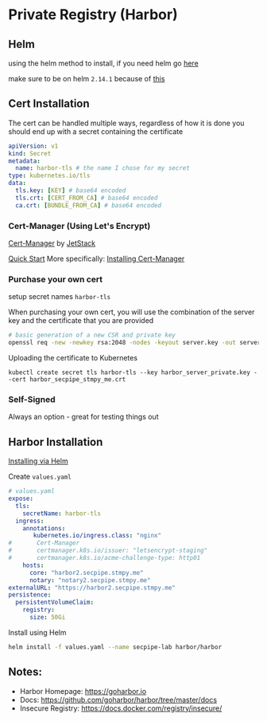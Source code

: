 # Private Registry (Harbor)

## Helm

using the helm method to install, if you need helm go [here](https://helm.sh/docs/)

make sure to be on helm `2.14.1` because of [this](https://github.com/helm/helm/issues/5750)

## Cert Installation

The cert can be handled multiple ways, regardless of how it is done you should end up with a secret containing the certificate

```yaml
apiVersion: v1
kind: Secret
metadata:
  name: harbor-tls # the name I chose for my secret
type: kubernetes.io/tls
data:
  tls.key: [KEY] # base64 encoded
  tls.crt: [CERT_FROM_CA] # base64 encoded
  ca.crt: [BUNDLE_FROM_CA] # base64 encoded
```

### Cert-Manager (Using Let's Encrypt)

[Cert-Manager](https://github.com/jetstack/cert-manager) by [JetStack](https://www.jetstack.io)

[Quick Start](https://github.com/jetstack/cert-manager/blob/master/docs/tutorials/acme/quick-start/index.rst)
More specifically: [Installing Cert-Manager](https://github.com/jetstack/cert-manager/blob/master/docs/tutorials/acme/quick-start/index.rst#step-5---deploy-cert-manager)

### Purchase your own cert

setup secret names `harbor-tls`

When purchasing your own cert, you will use the combination of the server key and the certificate that you are provided

```sh
# basic generation of a new CSR and private key
openssl req -new -newkey rsa:2048 -nodes -keyout server.key -out server.csr
```

Uploading the certificate to Kubernetes
```
kubectl create secret tls harbor-tls --key harbor_server_private.key --cert harbor_secpipe_stmpy_me.crt
```

### Self-Signed

Always an option - great for testing things out

## Harbor Installation

[Installing via Helm](https://github.com/goharbor/harbor-helm)

Create `values.yaml`

```yaml
# values.yaml
expose:
  tls:
    secretName: harbor-tls
  ingress:
    annotations:
       kubernetes.io/ingress.class: "nginx"
#       Cert-Manager
#       certmanager.k8s.io/issuer: "letsencrypt-staging"
#       certmanager.k8s.io/acme-challenge-type: http01
    hosts:
      core: "harbor2.secpipe.stmpy.me"
      notary: "notary2.secpipe.stmpy.me"
externalURL: "https://harbor2.secpipe.stmpy.me"
persistence:
  persistentVolumeClaim:
    registry:
      size: 50Gi
```
Install using Helm

```sh
helm install -f values.yaml --name secpipe-lab harbor/harbor
```

## Notes:
- Harbor Homepage: https://goharbor.io
- Docs: https://github.com/goharbor/harbor/tree/master/docs
- Insecure Registry: https://docs.docker.com/registry/insecure/
